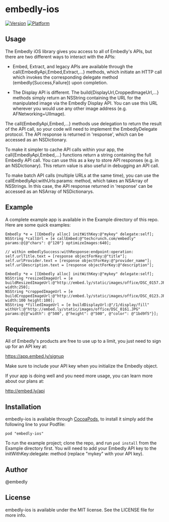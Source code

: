 # embedly-ios

[![Version](http://cocoapod-badges.herokuapp.com/v/embedly-ios/badge.png)](http://cocoadocs.org/docsets/embedly-ios)
[![Platform](http://cocoapod-badges.herokuapp.com/p/embedly-ios/badge.png)](http://cocoadocs.org/docsets/embedly-ios)

## Usage

The Embedly iOS library gives you access to all of Embedly's APIs, but there are two different ways to interact with the APIs:

- Embed, Extract, and legacy APIs are available through the call{EmbedlyApi,Embed,Extract,...} methods, which initiate an HTTP call which invokes the corresponding delegate method (embedly{Success,Failure}) upon completion.

- The Display API is different. The build{DisplayUrl,CroppedImageUrl,...} methods simply return an NSString containing the URL for the manipulated image via the Embedly Display API. You can use this URL wherever you would use any other image address (e.g. AFNetworking+UIImage).

The call{EmbedlyApi,Embed,...} methods use delegation to return the result of the API call, so your code will need to implement the EmbedlyDelegate protocol. The API response is returned in 'response', which can be accessed as an NSDictionary.

To make it simpler to cache API calls within your app, the call{EmbedlyApi,Embed,...} functions return a string containing the full Embedly API call. You can use this as a key to store API responses (e.g. in an NSDictionary). This return value is also useful in debugging an API call.

To make batch API calls (multiple URLs at the same time), you can use the callEmbedlyApi:withUrls:params: method, which takes an NSArray of NSStrings. In this case, the API response returned in 'response' can be accessed as an NSArray of NSDictionarys.

## Example

A complete example app is available in the Example directory of this repo. Here are some quick examples:

```objc
Embedly *e = [[Embedly alloc] initWithKey:@"mykey" delegate:self];
NSString *callUrl = [e callEmbed:@"techcrunch.com/embedly" params:@{@"chars": @"120"} optimizeImages:640];

// within embedlySuccess:withResponse:endpoint:operation:
self.urlTitle.text = [response objectForKey:@"title"];
self.urlProvider.text = [response objectForKey:@"provider_name"];
self.urlDescription.text = [response objectForKey:@"description"];
```

```objc
Embedly *e = [[Embedly alloc] initWithKey:@"mykey" delegate:self];
NSString *resizedImageUrl = [e buildResizedImageUrl:@"http://embed.ly/static/images/office/DSC_0157.JPG" width:250];
NSString *croppedImageUrl = [e buildCroppedImageUrl:@"http://embed.ly/static/images/office/DSC_0123.JPG" width:100 height:100];
NSString *filledImageUrl = [e buildDisplayUrl:@"/1/display/fill" withUrl:@"http://embed.ly/static/images/office/DSC_0161.JPG" params:@{@"width": @"500", @"height": @"500", @"color": @"1bd9f5"}];
```

## Requirements

All of Embedly's products are free to use up to a limit, you just need to sign up for an API key at:

https://app.embed.ly/signup

Make sure to include your API key when you initialize the Embedly object.

If your app is doing well and you need more usage, you can learn more about our plans at:

http://embed.ly/api

## Installation

embedly-ios is available through [CocoaPods](http://cocoapods.org), to install
it simply add the following line to your Podfile:

    pod "embedly-ios"

To run the example project; clone the repo, and run `pod install` from the Example directory first. You will need to add your Embedly API key to the initWithKey:delegate: method (replace "mykey" with your API key).

## Author

@embedly

## License

embedly-ios is available under the MIT license. See the LICENSE file for more info.


